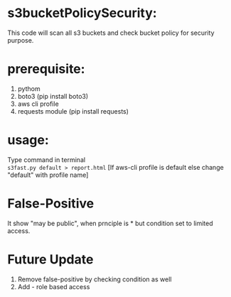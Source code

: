 # s3bucketPolicySecurity:
This code will scan all s3 buckets and check bucket policy for security purpose.

# prerequisite:
1. pythom
2. boto3 (pip install boto3)
3. aws cli profile
4. requests module (pip install requests)

# usage: 
Type command in terminal<br>
``` s3fast.py default > report.html ``` [If aws-cli profile is default else change "default" with profile name]

# False-Positive
It show "may be public", when prnciple is * but condition set to limited access. 

# Future Update
1. Remove false-positive by checking condition as well
2. Add - role based access
